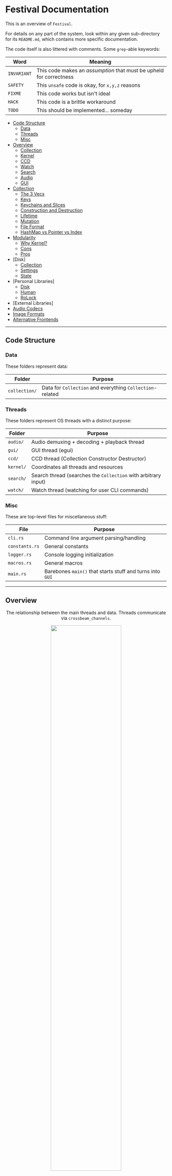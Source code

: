 # Festival Documentation
This is an overview of `Festival`.

For details on any part of the system, look within any given sub-directory for its `README.md`, which contains more specific documentation.

The code itself is also littered with comments. Some `grep`-able keywords:

| Word        | Meaning |
|-------------|---------|
| `INVARIANT` | This code makes an _assumption_ that must be upheld for correctness
| `SAFETY`    | This `unsafe` code is okay, for `x,y,z` reasons
| `FIXME`     | This code works but isn't ideal
| `HACK`      | This code is a brittle workaround
| `TODO`      | This should be implemented... someday

* [Code Structure](#Code-Structure)
	- [Data](#Data)
	- [Threads](#Threads)
	- [Misc](#Misc)
* [Overview](#Overview)
	- [Collection](#Collection)
	- [Kernel](#Kernel)
	- [CCD](#CCD)
	- [Watch](#Watch)
	- [Search](#Search)
	- [Audio](#Audio)
	- [GUI](#GUI)
* [Collection](#Collection-1)
	- [The 3 Vecs](#The-3-Vecs)
	- [Keys](#Keys)
	- [Keychains and Slices](#Keychains-and-Slices)
	- [Construction and Destruction](#Construction-and-Destruction)
	- [Lifetime](#Lifetime)
	- [Mutation](#Mutation)
	- [File Format](#File-Format)
	- [HashMap vs Pointer vs Index](#HashMap-vs-Pointer-vs-Index)
* [Modularity](#Modularity)
	- [Why Kernel?](#Why-Kernel)
	- [Cons](#Cons)
	- [Pros](#Pros)
* [Disk]
	- [Collection](#Collection-2)
	- [Settings](#Settings)
	- [State](#State)
* [Personal Libraries]
	- [Disk](#Disk)
	- [Human](#Human)
	- [RoLock](#RoLock)
* [External Libraries]
* [Audio Codecs](#Audio-Codecs)
* [Image Formats](#Image-Formats)
* [Alternative Frontends](#Alternative-Frontends)

---

## Code Structure
### Data
These folders represent data:

| Folder         | Purpose |
|----------------|---------|
| `collection/`  | Data for `Collection` and everything `Collection`-related

### Threads
These folders represent OS threads with a distinct purpose:

| Folder         | Purpose |
|----------------|---------|
| `audio/`       | Audio demuxing + decoding + playback thread
| `gui/`         | GUI thread (egui)
| `ccd/`         | CCD thread (Collection Constructor Destructor)
| `kernel/`      | Coordinates all threads and resources
| `search/`      | Search thread (searches the `Collection` with arbitrary input)
| `watch/`       | Watch thread (watching for user CLI commands)

### Misc
These are top-level files for miscellaneous stuff:

| File           | Purpose |
|----------------|---------|
| `cli.rs`       | Command line argument parsing/handling
| `constants.rs` | General constants
| `logger.rs`    | Console logging initialization
| `macros.rs`    | General macros
| `main.rs`      | Barebones `main()` that starts stuff and turns into `GUI`

---

## Overview
<div align="center">

The relationship between the main threads and data. Threads communicate via `crossbeam_channels`.

<img src="assets/images/diagram/overview.png" width="66%"/>

A simplified explaination of what happens at `main()`:

(although, reading `main.rs` might be easier, it's only `30` lines long)

1. User opens `Festival`
2. CLI arguments are handled
3. `Kernel` <-> `GUI` channels created
4. `Kernel` is spawned, given channel
5. `Kernel` spawns everyone else, starts a bunch of stuff
6. `main()` directly turns into `GUI`, taking the other end of the channel

</div>

### Collection
This is the core data structure that holds the user's entire music _collection_.

`Artist`'s, `Album`'s, `Song`'s, art, metadata, relational data, it's all here.

The actual _audio data_ is not stored, rather a `PATH` to where that particular `Song` can be found is saved, album art bytes on the other hand _is_ saved (after being resized).

`Collection`'s lifetime is as long as `Festival` is open, or until a reset is requested.

After initial creation, `Collection` is permanently wrapped in an `Arc` such that all threads can have fast access to it while disallowing any mutation.

### Kernel
`Kernel` is the coordinator for all other threads. If ownership of any long-lived data is required, `Kernel` is most likely the one to have it. Mutable access to shared data is also restricted to `Kernel`. When any thread needs to mutate something (or really do anything), they usually need to go through `Kernel` first.

_Most_ threads in the system only have one `Sender/Receiver` channel pair, all sending/receiving to & from `Kernel`. Although, `Kernel` is the exception, it has channels to send and receive from _all_ threads.

The main reasons `Kernel` exists:

1. To provide a **small** and **single** interface to other threads
2. Ease communication between threads (reduce blocking calls)
3. Manage resources, and in general be "the one in control"

### CCD
This is temporary thread that gets spun up by `Kernel` for either:

a. Creating a new `Collection` from scratch
b. Converting an already existing `Collection`'s images

 All the functions related to the actual _construction_ of the `Collection` belong to `CCD` (found in its folder `ccd/`). `CCD` itself spins up even more threads under its own control (`worker` threads) to process data in parallel.

At the end of option `a)`, `CCD` is given its final task in life: to `drop()` the old `Collection`.

Since dropping a potentially large recursive object like `Collection` might take a while, it shouldn't be done in the `GUI` thread. Best case, a couple frames are skipped, worst case, it freezes for a few seconds. `Kernel` could handle dropping it, but then it would take that much more time to return.

Since we have a perfectly good thread (`CCD`) on its way out anyway... why not give it the (slightly cruel) final job of _deconstruction_, since it won't block anyone?

Thus, `CCD` is the **Collection Constructor Destructor.**

### Watch
`Watch` watches the filesystem (local data folder, e.g.: `~/.local/share/festival/signal`) for file-based signals.

Instead of implementing UNIX sockets and Windows named pipes, or [using](https://github.com/servo/ipc-channel) a [dependency](https://github.com/kotauskas/interprocess), regular files are used to indicate the simple boolean signals needed by the `Watch` thread.

For example:

- Play
- Pause
- Next
- etc...

This command:
```bash
./festival --play
```
just creates a file called `play` within `~/.local/share/festival/signal/`, which `Watch` promptly deletes after sending a message to `Kernel` saying that the user requested `Play`.

The command:
```bash
touch ~/.local/share/festival/signal/play
```
is equivalent.

`Watch` never reads the data of the file itself since the file itself existing represents `true`.

The filesystem watching functionality is provided by [`notify`](https://github.com/notify-rs/notify).

### Search
`Search` sleeps waiting for arbitrary `String` inputs from `Kernel` and searchs the `Collection` with it.

`Search` returns sorted `Artist`'s, `Album`'s, and `Song`'s that go from most similar, to least similar to the input.

A `HashMap` of already inputted `String`'s and sorted results are kept around by `Search` to act as a cache.

The algorithm used is a string-similarity comparison provided by [strsim](https://docs.rs/strsim), specifically the `jaro` variant.

### Audio
`Audio` is responsible for the continuous demuxing and decoding of a given audio file.

It also writes that data to the audio hardware so that it can be played.

This is provided by [`Symphonia`](https://github.com/pdeljanov/Symphonia).

`Audio` also sends/receives messages from `Kernel`, e.g: play/pause, adjust volume, etc.

### GUI
`GUI` is the thread that runs... the GUI.

Just like the other threads, `GUI` doesn't control much, it just sends/receives messages from `Kernel`.

`GUI` really just is a frontend to visualize the `Collection` itself. Since the `Collection` is wrapped in an `Arc` for all its lifetime, the `GUI` thread has (very fast) access to all of its contents, but cannot mutate it.

Instead, if `GUI` (really, the user) clicks a particular song, really what is happening is that `GUI` sends a message to `Kernel` detailing exactly what `Song` should be played, added to the queue, removed from a playlist, etc.

There are `State/Settings` that `GUI` holds ownership over and can mutate for itself, e.g: sorting method, art size, etc, but those will be dependent on the frontend implementation itself rather than everything else in the system.

The GUI library currently used is [`egui`](https://github.com/emilk/egui).

---

## Collection
The core "database" that holds all the (meta)data about the user's music.

This would normally be an _actual_ database like `SQLite`, `Postgres`, `LMDB`, etc, but `Festival` just uses a regular old `struct` made up of `Vec`'s and a few other `std` types. The entire `Collection` is in-memory at all times.

The main reasons why this is done:

- Performance
- `std` types instead of `C` bindings
- Access to all `Vec` methods (`albums.iter()`) and indexing (`albums[88]`)
- Metadata is static (there's _always_ an artist, track length, song title, etc). This makes a "hand-crafted" database less insane than it sounds since the _type_ of data is known at compile time (song title lengths will vary, but there _will_ be a title).
- I'm stupid and this was the first idea I thought of when considering how `egui` would (cheaply) draw all the album art

Here's an abbreviated version of what `Collection` actually looks like:
```rust
struct Collection {
	artists: Vec<Artist>,
	albums: Vec<Album>,
	songs: Vec<Song>,

	sorted_artists: Vec<ArtistKey>,
	sorted_albums: Vec<AlbumKey>,
	sorted_songs: Vec<SongKey>,

	[...]
}
```

### The 3 Vecs
The three main `Vec`'s that the `Collection` is made up of are:

1. `Vec<Artist>`
2. `Vec<Album>`
3. `Vec<Song>`

These 3 are completely seperate and contain relatively scoped data.

Pros of having completely separate `Vec`'s:

- Processing a _specific_ type of data is much easier, e.g: only iterating over `Album`'s
- Lots of operations only need `Song` data and `collection.songs[0].title` is much prettier than `collection.artists[92].albums[3].songs[0].title`
- Indicies refer to an "absolute" index, e.g: `collection.songs[0]` is the 1st song in the `Vec` containing ***all songs***, whereas in the nested version, it would be the 1st song within some particular `Album` belonging to some particular `Artist`.
- Multiple flat data structures are easier to reason about than their nested counterparts

Cons:

- All relational data is lost (embedding `Song` within `Album` within `Artist` "automatically" links them)
- Using indicies instead of text keys means playlists/queues are connected with a _particular_ `Collection` and cannot be transferred

### Keys
`Key`'s are just simple wrappers around a `usize`, literally defined like so:
```rust
struct ArtistKey(usize);
struct AlbumKey(usize);
struct SongKey(usize);
```
This is 100% just for compile-time type safety.

When indexing `Vec<Artist>`, you really want to make sure you have a `usize` corresponding to `Vec<Artist>`, so instead of raw indexing like so:
```rust
let my_usize = get_index();
//  ^
//  |_ not necessarily clear which `Vec` this is for.

collection.artists[my_usize]; // Compiles, works.
collection.albums[my_usize];  // Compiles, maybe will `panic!()`
collection.songs[my_usize];   // Compiles, maybe will `panic!()`
```
Having this `Key` type makes what thing we're looking for _explicit_:
```rust
let key = ArtistKey::from(0);

collection.artist(key); // We get artist[0].
collection.song(key);   // Compile error!
```

In terms of overhead, all the functions are inlined. Just to make sure though, I checked the assembly. It's optimized away with both index operations resulting in the same instructions:
```
mov [...]
lea [...]
```
Thanks compiler.

_Note: it's still 100% possible to do `collection.artists[my_usize]` or create a `Key` from an incorrect index so I'm still "trusting" myself here (although less so than tossing usizes around). If I ever make `Festival`'s API public, the `Vec`'s will be wrapped so this isn't possible._

<div align="center">

The problem of relational data being lost between the 3 `Vec`'s is solved by embedding the related `Key`'s within the `Artist/Album/Song` structs:

<img src="assets/images/diagram/doubly.png" width="66%"/>

</div>

This is essentially a doubly-linked-list, but across vectors. Since the `Collection` is _static_ for its entire lifetime, we also get to use indicies instead of pointers, meaning `artist[0]` will always `== artist[0]` and that saving to disk is possible (it's just a `usize`).

This relational-link only needs to be done once, when the `Collection` is initially created, where-after, when given _any_ `Song`, you can traverse to the `Album`, and then to the `Artist` or vice-versa.

### Keychains and Slices
There are situations where you want multiple `Key`'s.

The primitive building block made from an `ArtistKey`, `AlbumKey`, and `SongKey` is the `Key`, defined as:
```rust
struct Key(ArtistKey, AlbumKey, SongKey);
```
You could consider this an _absolute_ key to a specific `Song` within a specific `Album` owned by a specific `Artist`.

When multiple `Key`'s are needed, but keeping them separate is desired, there is `Keychain`:
```rust
struct Keychain {
	artists: Vec<ArtistKey>,
	albums: Vec<AlbumKey>,
	songs: Vec<SongKey>,
}
```

When you _do_ want them linked together, there is `Slice`, which is like an actual Rust `slice`. It's a dynamically-sized view into a contiguous sequence:
```rust
struct Slice(VecDeque<Key>);
```
This is the structure the song queue and user playlists are made out of (which are the same thing, really).

### Construction and Destruction

The linking and creation of the `Collection` itself is done by the `Collection Constructor Destructor`, or, `CCD`.

The "create a new `Collection`" process, simplified:

1. User requests a new `Collection`
2. `Kernel` spawns `CCD`
3. `CCD` creates the new `Collection`
4. `CCD` sends the new `Collection` to `Kernel`
5. `Kernel` sends a pointer to the new `Collection` to all threads
6. `CCD` saves the new `Collection` to disk, deconstructs the old `Collection`, and dies

<div align="center">

The request for a new `Collection` always comes from the user (GUI, in this diagram).

After sending the `PATH`'s it wants scanned to `Kernel`, `GUI` drops its pointer to the old `Collection`.

`Kernel` then tells everyone to drop their old pointers, and goes into "CCD" mode, spawning `CCD`, giving it an _old_ pointer and _only_ listening to it.

<img src="assets/images/diagram/ccd1.png" width="66%"/>

After `CCD` finishes, it hands ownership of the new `Collection` over to `Kernel`, after which `Kernel` drops its pointer to the _old_ `Collection`, leaving `CCD` the last one with a pointer to it.

`Kernel` now tells `CCD` to "die", and closes the channel.

`CCD`, being the last one holding onto an `Arc` to the _old_ `Collection`, will be the one actually _deconstructing_ the underlying memory. This role is given to `CCD` as:

1. Dropping a potentially heavy & recursive object could take a while (bad idea for `GUI`)
2. `CCD` is already on its way out, so why not let it take out the garbage too

<img src="assets/images/diagram/ccd2.png" width="66%"/>

In the meanwhile, `Kernel` is sending signals to all the main threads, giving them pointers to the _new_ `Collection`, effectively ending this "new `Collection`" process.

<img src="assets/images/diagram/ccd3.png" width="66%"/>

</div>

### Lifetime
`Collection` gets created _once_, (its core data) never gets mutated, and lives in memory as long as `Festival` is open or until the user requests a new one.

To prevent invalidating all the indicies to the inner `Vec`'s, `Collection` _must_ be static.

This unfortunately means the lifetime of user-created playlists are tied with the `Collection`.

Since playlists are just `Slice`'s, they will be invalidated if indicies are changed.

This can be fixed by:

1. Storing `Artist`, `Album` and `Song` names by text
2. Comparing those with the new files when the user creates a new `Collection`
3. Connect the known names with the new indicies
4. Do ??? with names that don't exist anymore

This isn't implemented because I personally never use playlists (it would be a lot of work, too).

Pretty much all collection/library-based music players (iTunes, MusicBee, Lollypop) have dynamic databases, meaning, inserting and removing songs/albums is no problem.

Since in `Collection`, that would end up invalidating everything, mutation is not possible, instead a _whole new_ `Collection` must be made from scratch.

The one and only saving grace for what otherwise is bad code:

- It's fast.

The time it takes `Lollypop` to add 1 new song and reload is the same time it takes `Festival` to create [**an entire `Collection` consisting of 135 `Artist`'s, 500 `Album`'s, and 7000 `Song`'s from scratch.**](https://github.com/hinto-janai/festival/cmp)

Not to mention the access times of indexing a `Vec` vs `SQL` queries.

### Mutation
After `CCD` hands off the finished `Collection` to `Kernel`, `Kernel` wraps it in an `Arc` and it becomes immutable from that point.

**Although, mutation does occur at a single point:** when `Festival` starts up, `Collection` is read from disk, and the `Album` art is converted from `Vec<u8>` into `egui` images. Other than this, the core data is _never_ touched. The reason why this isn't handled by `serde` and immediately wrapped into an `Arc` is because that image conversion has been customized to use multiple threads.

### File Format
[`Bincode`](https://github.com/bincode-org/bincode) is used to save the `Collection` and its related data structures (`Queue`, `Playlist`) to disk.

[`TOML`](https://github.com/ordian/toml_edit) is used for miscellaneous state, like the `GUI` settings.

`Festival` uses an internal library (`disk`) that adds some extra features to `Bincode` files. In particular, it adds a versioning system.

This is for when I eventually realize the `Collection` has a mistake in it's structure, or that something should be changed.

Having a versioning system allows for backwards compatability, and also could allow for different "types" of `Collection`'s based off the use-case, for example: `Daemon + CLI Client` would not need album art, so that could be removed which would save a lot of processing time and disk space.

The versioning system is quite simple, `25` bytes of data are just added to the front of the file before saving.

The first `24` bytes are a unique header. This is to make sure the following byte representing the version _is_ the version byte:
```rust
// The 24 unique bytes our Bincode files will start with.
// It is the UTF-8 encoded string "-----BEGIN FESTIVAL-----" as bytes.
// The next byte _should_ be our version, then our actual data.
const FESTIVAL_HEADER: [u8; 24] = [
    45, 45, 45, 45, 45,             // -----
    66, 69, 71, 73, 78,             // BEGIN
    32,                             //
    70, 69, 83, 84, 73, 86, 65, 76, // FESTIVAL
    45, 45, 45, 45, 45              // -----
];
```
The next byte is the version, represented by a `u8`, meaning it has `0-255` different possible values:
```rust
// Current major version of the `Collection`.
const COLLECTION_VERSION: u8 = 0;
```
After this, the rest of the bytes should be the `Collection` in binary form.

Currently, album art is represented in the `Collection` as `Option<Vec<u8>>` (RBG format), which gets transformed into images the frontend can actually display at runtime. The current GUI is `egui`, so it gets turned into `egui_extras::RetainedImage`. This will obviously change as different frontends are made.

### HashMap vs Pointer vs Index
Since I didn't want to use a real database, there were 3 possible `std`-based setups I thought of:

---

Option 1 - Nested `HashMap`:
```rust
struct Collection(HashMap<Artist, HashMap<Album, HashMap<Song>>>);
```
Pros:

- Relatively fast
- Easy access with `String` keys
- Relational data is "automatic"
- Queue/Playlists would be _so easy_ to handle
- All `HashMap` methods are available to use

Cons:

- Not possible to sort directly
- No sequential iteration, `HashMap` key-value pairs are in random order
- Nested data structures make my brain hurt
- Nested data structures makes code long (`collection.get("artist").unwrap().get("album").unwrap().get("song").unwrap()`)

---

Option 2 - Separate `Vec`'s with connecting smart pointers:
```rust
struct Collection {
	artists: Vec<Arc<Artist>>,
	albums: Vec<Arc<Album>>,
	songs: Vec<Arc<Song>>,
}

struct Artist {
	albums: Vec<Arc<Album>>,

	[...]
}
```
Pros:

- Very fast
- Moving the elements in the `Vec` (e.g, sorting) doesn't cause invalidation, pointers _always_ point to the same object
- Dynamic data is also easier since invalidation isn't a concern
- Can sort cloned `Arc`'s based off the objects instead of the objects themselves
- Sorted iteration is extremely easy (`collection.albums.iter()`)
- All `Vec` methods are available to use

Cons:

- Cannot save to disk (linking has to be done at startup _everytime_)
- Hard to read, especially if mutability is desired (`Vec<Arc<RwLock<Artist>>>`)

---

Option 3 - Separate `Vec`'s with connecting `usize` indicies, wrapped in `Arc`:
```rust
struct Collection {
	artists: Vec<Artist>,
	albums: Vec<Album>,
	songs: Vec<Song>,
}

struct Artist {
	albums: Vec<usize>,

	[...]
}

let collection: Arc<Collection> = [...];
```
Pros:

- **Extremely fast**
- Indicies will _always_ point to the same object (`artist[0]` will always `== artist[0]`)
- Saving to disk is as easy as saving the `usize`
- Can sort the `usize` based off the objects instead of the objects themselves
- Sorted iteration is extremely easy (`collection.albums.iter()`)
- All `Vec` methods are available to use

Cons:

- Mutating the `Vec`'s after creation is not allowed, will result in index invalidation
- The lifetime of any dynamic data built-on top of this is also tied to it (`Playlists`)

This is the option I chose.

---

## Modularity
`Festival`'s internals are more or less separated into "entities". Each "entity" in the system is its own thing, and only passes messages to/from `Kernel`. This approach was taken because:

- Unit testing is easier
- Plugging in different frontends becomes much easier
- Separating the different parts of the system and giving them names is easier to reason about than one single `Festival` blob. The scope of what any specific code is doing becomes smaller; less variables to keep in mind when reading code.

### Why Kernel?
`Kernel` doesn't actually do much, it mostly just forwards messages. 

But the existence of `Kernel` allows the other parts of the system to have a _single, simple_ interface.

Consider the following diagram showing `Festival` if `Kernel` didn't exist:

<img src="assets/images/diagram/no_kernel.png" width="66%"/>

`GUI` (and every frontend that gets made) would need to implement interface code for all parts of the system.

Reversely, the other parts of the system would also need to have a public API that suits `x` frontend.

Instead of that, `Kernel` acts as the middleman, so that _all_ threads go through it, and that all this "interface" logic is encapsulated:

<img src="assets/images/diagram/frontend.png" width="66%"/>

Each thread communicates with `Kernel` and `Kernel` only, sending well-defined messsages. This is literally the message implementation between `CCD` and `Kernel`:
```rust
enum CcdToKernel {
    NewCollection(Collection),
    Failed(anyhow::Error),
    Update(String),
}

enum KernelToCcd {
	Die,
}
```
If _all_ messages were sent/received from `GUI`:

- The enum base size would be space inefficient
- The `match` statements would be pages long
- Any other part of the system could "fake" send messages from other parts of the system (`Audio` could send `CCD` messages)

The channel between `Kernel` and every part of the system is _unique_ and only the proper thread can send them.
```rust
let (tx, rx) = crossbeam_channel::unbounded::<CcdToKernel>();
```
That channel only gets passed to `CCD` and `Kernel`, meaning `Audio` or other threads _cannot_ "fake" send messages:
```rust
audio_to_kernel.send(CcdToKernel::Update("fake msg"));
//                   ^
//                   |
//             Compile error!
```

These unrealistic type errors don't matter too much since after all, _I_ am the one writing the code, but this may matter if `Festival`'s internals ever get exposed as a public API.

Also, it's always a nice feeling to have the type checker behind your back. This same idea applies to using `Key` instead of a raw `usize` for `Collection` indexing.

### Cons

- There technically is a performance cost, albeit _tiny_. Any message passing will be slower than having _all_ variables in scope in a single thread (highly unrealistic spaghetti code)

### Pros

- More modular, different components can be swapped more easily
- Cleaner, separated, and more well defined code
- Using the word `Kernel` is cool

---

## Disk
Specification of what and where `Festival` saves things to disk.

[`directories`](https://github.com/soc/directories-rs) is used, so `Festival` (mostly) follows:

- The XDG base directory and the XDG user directory specifications on Linux
- The Known Folder system on Windows
- The Standard Directories on macOS

The only folder actually used is the `Data` directory:

| Platform | Value                                                       | Example                                              |
|----------|-------------------------------------------------------------|------------------------------------------------------|
| Linux    | `$XDG_DATA_HOME/festival` or `$HOME/.local/share/festival/` | `/home/alice/.local/share/festival/`                 |
| macOS    | `$HOME/Library/Application Support/Festival/`               | `/Users/Alice/Library/Application Support/Festival/` |
| Windows  | `{FOLDERID_LocalAppData}\Festival\`                         | `C:\Users\Alice\AppData\Local\Festival\`             |

### Collection
The main `Collection`.

Saved as `collection.bin`.

| Platform | Value                                                                     | Example                                                            |
|----------|---------------------------------------------------------------------------|--------------------------------------------------------------------|
| Linux    | `$XDG_DATA_HOME/festival` or `$HOME/.local/share/festival/collection.bin` | `/home/alice/.local/share/festival/collection.bin`                 |
| macOS    | `$HOME/Library/Application Support/Festival/collection.bin`               | `/Users/Alice/Library/Application Support/Festival/collection.bin` |
| Windows  | `{FOLDERID_LocalAppData}\Festival\collection.bin`                         | `C:\Users\Alice\AppData\Local\Festival\collection.bin`             |

### Settings
The `GUI` state and settings.

Saved as `state.toml` and `settings.toml`

| Platform | Value                                                                 | Example                                                        |
|----------|-----------------------------------------------------------------------| ---------------------------------------------------------------|
| Linux    | `$XDG_DATA_HOME/festival` or `$HOME/.local/share/festival/state.toml` | `/home/alice/.local/share/festival/state.toml`                 |
| macOS    | `$HOME/Library/Application Support/Festival/state.toml`               | `/Users/Alice/Library/Application Support/Festival/state.toml` |
| Windows  | `{FOLDERID_LocalAppData}\Festival\state.toml`                         | `C:\Users\Alice\AppData\Local\Festival\state.toml`             |

### State
This includes the `Queue` and `Playlist`'s.

They're part of larger `State` struct owned by `Kernel`, which is saved as `state.bin`.

| Platform | Value                                                                      | Example                                                       |
|----------|----------------------------------------------------------------------------| --------------------------------------------------------------|
| Linux    | `$XDG_DATA_HOME/festival` or `$HOME/.local/share/festival/state.bin`       | `/home/alice/.local/share/festival/state.bin`                 |
| macOS    | `$HOME/Library/Application Support/Festival/state.bin`                     | `/Users/Alice/Library/Application Support/Festival/state.bin` |
| Windows  | `{FOLDERID_LocalAppData}\Festival\state.bin`                               | `C:\Users\Alice\AppData\Local\Festival\state.bin`             |

### Signals
These are the `Signal` files, created by commands like `./festival --play`.

These are located in the subdirectory `signal`.

You can manually send signals to `Festival` by creating a file within the `signal` subdirectory with any of these filenames:

- `play`
- `stop`
- `next`
- `last`
- `shuffle`
- `repeat`

They'll immediately get deleted, and `Festival` will act on the signal.

| Platform | Value                                                              | Example                                                     |
|----------|--------------------------------------------------------------------|-------------------------------------------------------------|
| Linux    | `$XDG_DATA_HOME/festival` or `$HOME/.local/share/festival/signal/` | `/home/alice/.local/share/festival/signal/`                 |
| macOS    | `$HOME/Library/Application Support/Festival/signal/`               | `/Users/Alice/Library/Application Support/Festival/signal/` |
| Windows  | `{FOLDERID_LocalAppData}\Festival\signal\`                         | `C:\Users\Alice\AppData\Local\Festival\signal\`             |

---

## Personal Libraries
These are libraries I made (because of `Festival`).

### [Disk](https://github.com/hinto-janai/disk)
This provides a trait macro that adds disk-related functions to a `struct`.

Basically, `serde` + `directories` + a whole bunch of file formats.

For example, this is how `Collection` is saved to disk:

```rust
collection.write_atomic();
```

I think something like this already exists but I wanted custom `Bincode` header functionality, so I wrote this.

It's not ready because I'm too lazy to learn actual `#[derive]` macros, so currently it looks something like this:
```rust
bincode_file!(...);
#[derive(Serialize, Deserialize)]
struct Collection {
	[...]
}
```

### [Readable](https://github.com/hinto-janai/readable)
Human readable formatting of data.

Basically, input a number, get a human-readable `String`:
```rust
let int     = readable::Int::from(1000);
let time    = readable::Time::from(Duration::from_secs(253));
let runtime = readable::Runtime::from(253.139782);

println!("{}\n{}\n{}", int, time, runtime);

> 1,000
> 4 minutes, 13 seconds
> 4:13
```

### [RoLock](https://github.com/hinto-janai/rolock)
Read-Only Lock.

Basically, thread-safe, read-only version of `RwLock`.

`RoLock` is defined like this:
```rust
struct RoLock<T>(Arc<RwLock<T>>);
```
It re-implements all of `RwLock`'s functions, except `.write()`.

Like the `Key` vs `usize` situation, this is 100% for type safety.

Even though _I_ am the one writing the code, and could just never call `.write()` on a `RwLock`, it feels nice having the type checker on your side. This type makes calling `.write()` a compile time error instead.

And yes, it gets optimized away.

---

## External Libraries
There are forks of external libraries located in `external/` that contain some custom patches.

More details can be found at `external/README.md` on exactly what patches were made.

---

## Audio Codecs
The currently supported audio codecs that `Festival` will parse, and play:

- AAC
- AIFF
- ALAC
- FLAC
- MP3
- Ogg/OPUS
- Vorbis
- WAV

---

## Image Formats
If the `Album` art is embedded within the `Song` as metadata, it will always be used.

If no art metadata is found, `Festival` will look for the largest:

- PNG
- JPG

image in the same directory as the file itself.

If both are not found, a [default question mark](https://github.com/hinto-janai/festival/assets/images/art/unknown.png) cover will be used.

This default art is actually just a pointer to a single image in memory (`lazy_static`), so it doesn't take up extra memory even if all your `Album`'s have no art.

---

## Alternative Frontends
Some other frontends I have in mind:

| Frontend                    | Description |
|-----------------------------|-------------|
| `festival-web`              | `WASM` version of `egui` GUI
| `festivald`                 | Daemon ([`mpd`](https://github.com/MusicPlayerDaemon/MPD)-like but `RPC` instead of... whatever `mpd` is doing)
| `festival-cli`              | CLI client that connects to `festivald`

I'd like to make these and also expose `Festival`'s internals as a library with proper APIs... eventually.

